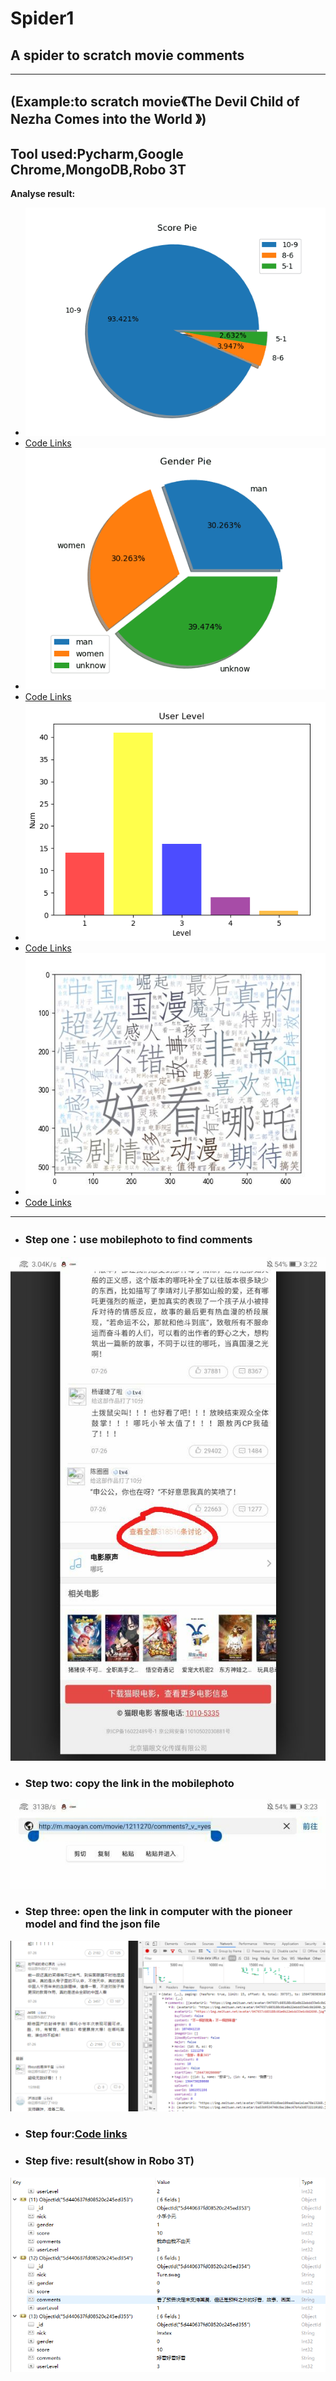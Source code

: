 # Spider1
## A spider to scratch movie comments
---
**(Example:to scratch movie《The Devil Child of Nezha Comes into the World 》)**
---
Tool used:Pycharm,Google Chrome,MongoDB,Robo 3T
---
**Analyse result:**
- ![score](https://github.com/Flygip/Spider1/blob/master/instruct_picture/score.png)
- [Code Links]()
- ![gender](https://github.com/Flygip/Spider1/blob/master/instruct_picture/gender.png)
- [Code Links]()
- ![level](https://github.com/Flygip/Spider1/blob/master/instruct_picture/level.png)
- [Code Links]()
- ![comments](https://github.com/Flygip/Spider1/blob/master/instruct_picture/comments.jpg)
- [Code Links]()

---
- ### **Step one**：use mobilephoto to find comments
![step_one](https://github.com/Flygip/Spider1/blob/master/instruct_picture/step_one.jpg)

- ### **Step two**: copy the link in the mobilephoto
![step_two](https://github.com/Flygip/Spider1/blob/master/instruct_picture/step_two.jpg)

- ### **Step three**: open the link in computer with the pioneer model and find the json file
![step_three](https://github.com/Flygip/Spider1/blob/master/instruct_picture/step_three.png)

- ### **Step four**:[Code links](https://github.com/Flygip/Spider1/blob/master/scrapy_comments.py)

- ### **Step five**: result(show in Robo 3T)
![step_four](https://github.com/Flygip/Spider1/blob/master/instruct_picture/step_four.png)
